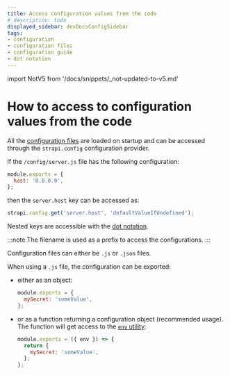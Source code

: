 ```yaml
---
title: Access configuration values from the code
# description: todo
displayed_sidebar: devDocsConfigSidebar
tags:
- configuration
- configuration files
- configuration guide
- dot notation
---
```


import NotV5 from '/docs/snippets/_not-updated-to-v5.md'

# How to access to configuration values from the code

<NotV5 />

All the [configuration files](/dev-docs/configurations) are loaded on startup and can be accessed through the `strapi.config` configuration provider.

If the `/config/server.js` file has the following configuration:

  ```js
  module.exports = {
    host: '0.0.0.0',
  };
  ```

then the `server.host` key can be accessed as:

  ```js
  strapi.config.get('server.host', 'defaultValueIfUndefined');
  ```

Nested keys are accessible with the [dot notation](https://developer.mozilla.org/en-US/docs/Web/JavaScript/Reference/Operators/Property_accessors#dot_notation).

:::note
The filename is used as a prefix to access the configurations.
:::

Configuration files can either be `.js` or `.json` files.

When using a `.js` file, the configuration can be exported:

- either as an object:

  ```js
  module.exports = {
    mySecret: 'someValue',
  };
  ```

- or as a function returning a configuration object (recommended usage). The function will get access to the [`env` utility](#casting-environment-variables):

  ```js
  module.exports = ({ env }) => {
    return {
      mySecret: 'someValue',
    };
  };
  ```
